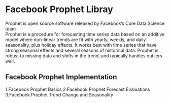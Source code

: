 # Facebook Prophet Libray
Prophet is open source software released by Facebook’s Core Data Science team<br>
Prophet is a procedure for forecasting time series data based on an additive model where non-linear trends are fit with yearly, weekly, and daily seasonality, plus holiday effects. It works best with time series that have strong seasonal effects and several seasons of historical data. Prophet is robust to missing data and shifts in the trend, and typically handles outliers well.<br>

## Facebook Prophet Implementation
1.Facebook Prophet Basics
2.Facebook Prophet Forecast Evaluations
3.Facebook Prophet Trend Change and Seasonality

